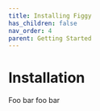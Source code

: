 ```yaml
---
title: Installing Figgy
has_children: false
nav_order: 4
parent: Getting Started
---
```


# Installation

Foo bar foo bar